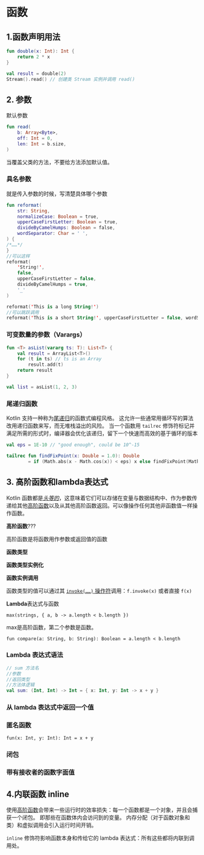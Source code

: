 # 函数

## 1.函数声明用法

```kotlin
fun double(x: Int): Int {
    return 2 * x
}

val result = double(2)
Stream().read() // 创建类 Stream 实例并调用 read()
```

## 2. 参数

默认参数

```kotlin
fun read(
    b: Array<Byte>, 
    off: Int = 0, 
    len: Int = b.size,
) 
```

当覆盖父类的方法，不要给方法添加默认值。

### 具名参数

就是传入参数的时候，写清楚具体哪个参数

```kotlin
fun reformat(
    str: String,
    normalizeCase: Boolean = true,
    upperCaseFirstLetter: Boolean = true,
    divideByCamelHumps: Boolean = false,
    wordSeparator: Char = ' ',
) {
/*……*/
}
//可以这样
reformat(
    'String!',
    false,
    upperCaseFirstLetter = false,
    divideByCamelHumps = true,
    '_'
)

reformat('This is a long String!')
//可以跳跃调用
reformat('This is a short String!', upperCaseFirstLetter = false, wordSeparator = '_')
```

### 可变数量的参数（Varargs）

```kotlin
fun <T> asList(vararg ts: T): List<T> {
    val result = ArrayList<T>()
    for (t in ts) // ts is an Array
        result.add(t)
    return result
}

val list = asList(1, 2, 3)
```

### 尾递归函数

Kotlin 支持一种称为[尾递归](https://zh.wikipedia.org/wiki/尾调用)的函数式编程风格。 这允许一些通常用循环写的算法改用递归函数来写，而无堆栈溢出的风险。 当一个函数用 `tailrec` 修饰符标记并满足所需的形式时，编译器会优化该递归，留下一个快速而高效的基于循环的版本



```kotlin
val eps = 1E-10 // "good enough", could be 10^-15

tailrec fun findFixPoint(x: Double = 1.0): Double
        = if (Math.abs(x - Math.cos(x)) < eps) x else findFixPoint(Math.cos(x))
```



## 3. 高阶函数和lambda表达式



Kotlin 函数都是[*头等的*](https://zh.wikipedia.org/wiki/头等函数)，这意味着它们可以存储在变量与数据结构中、作为参数传递给其他[高阶函数](https://www.kotlincn.net/docs/reference/lambdas.html#高阶函数)以及从其他高阶函数返回。可以像操作任何其他非函数值一样操作函数。



**高阶函数**???

高阶函数是将函数用作参数或返回值的函数

**函数类型**

**函数类型实例化**

**函数实例调用**

函数类型的值可以通过其 [`invoke(……)` 操作符](https://www.kotlincn.net/docs/reference/operator-overloading.html#invoke)调用：`f.invoke(x)` 或者直接 `f(x)`



**Lambda**表达式与函数

`max(strings, { a, b -> a.length < b.length })`

max是高阶函数，第二个参数是函数。

`fun compare(a: String, b: String): Boolean = a.length < b.length`

### Lambda 表达式语法

```kotlin
// sum 方法名
//参数
//返回类型
//方法体逻辑
val sum: (Int, Int) -> Int = { x: Int, y: Int -> x + y }
```

### 从 lambda 表达式中返回一个值

### 匿名函数

```
fun(x: Int, y: Int): Int = x + y
```

### **闭包**

### 带有接收者的函数字面值

## 4.内联函数 inline

使用[高阶函数](https://www.kotlincn.net/docs/reference/lambdas.html)会带来一些运行时的效率损失：每一个函数都是一个对象，并且会捕获一个闭包。 即那些在函数体内会访问到的变量。 内存分配（对于函数对象和类）和虚拟调用会引入运行时间开销。

`inline` 修饰符影响函数本身和传给它的 lambda 表达式：所有这些都将内联到调用处。


